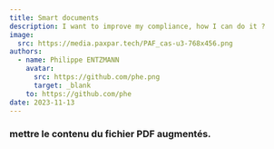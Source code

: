 ```yaml
---
title: Smart documents
description: I want to improve my compliance, how I can do it ?
image:
  src: https://media.paxpar.tech/PAF_cas-u3-768x456.png
authors:
  - name: Philippe ENTZMANN
    avatar:
      src: https://github.com/phe.png
      target: _blank
    to: https://github.com/phe
date: 2023-11-13
---
```


### mettre le contenu du fichier PDF augmentés.
